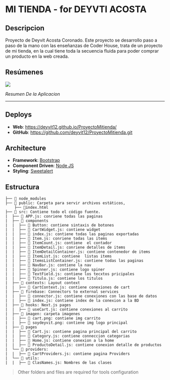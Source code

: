 # MI TIENDA - for DEYVTI ACOSTA

## Descripcion

Proyecto de Deyvit Acosta Coronado. Este proyecto se desarrollo paso a paso de la mano con las enseñanzas de Coder House, trata de un proyecto de mi tienda, en la cual tiene toda la secuencia fluida para poder comprar un producto en la web creada.

## Resúmenes


  <a href="https://drive.google.com/file/d/18pLM6KLQRnu-7KjdjZwYMCnRQ-D8IT6k/view?usp=sharing">
    <img src="https://drive.google.com/file/d/18pLM6KLQRnu-7KjdjZwYMCnRQ-D8IT6k/preview">
  </a>
  <p><em>Resumen De la Aplicacion</em></p>
</div>

---

## Deploys

- **Web**: https://deyvit12.github.io/ProyectoMitienda/
- **GitHub**: https://github.com/deyvit12/ProyectoMitienda.git


## Architecture

- **Framework**: [Bootstrap](https://getbootstrap.com/)
- **Component Driven**: [Node JS](https://nodejs.org/es/)
- **Styling**: [Sweetalert](https://sweetalert.js.org/)

## Estructura

```
├── 📁 node_modules 
├── 📁 public: Carpeta para servir archivos estáticos, 
    ├── 📄index.html
├── 📂 src: Contiene todo el código fuente.
|  ├── 📄 APP.js: conriene todas las paginas
|  ├── 📂 components
|  |  ├── 📄 Button: contiene sintaxis de botones
|  |  ├── 📄 CartWidget.js: contiene widget
|  |  ├── 📄 index.js: contiene todas las paginas exportadas
|  |  ├── 📄 Item.js: conriene todas las items
|  |  ├── 📄 ItemCount.js: contiene  el contador
|  |  ├── 📄 ItemDetail.js: conriene detalles de items
|  |  ├── 📄 ItemDetailContainer.js: contiene contenedor de items
|  |  ├── 📄 ItemList.js: contiene  listas items
|  |  ├── 📄 ItemsListContainer.js: contiene todas las paginas
|  |  ├── 📄 NavBar.js: contiene la nav
|  |  ├── 📄 Spinner.js: contiene logo spiner
|  |  ├── 📄 TextField.js: contiene los tecxtos pricipales
|  |  ├── 📄 Titulo.js: contiene los titulos
|  ├── 📁 contexts: Layout context
|  |  ├── 📄 CartContext.js: contiene conexiones de cart
|  ├── 📁 firebase: Connectors to external services
|  |  ├── 📄 connector.js: contiene conexiones con las base de datos
|  |  ├── 📄 index.js: contiene index de la conexion a la BD
|  ├── 📁 hooks: Next.js pages
|  |  ├── 📄 useCart.js: contiene conexiones al carrito
|  ├── 📂 imagen: carpeta imagenes 
|  |  ├── 📄 cart.png: contiene img carrito
|  |  ├── 📄 soydeyvit.png: contiene img logo principal
|  ├── 📂 pages
|  |  ├── 📄 Cart.js: contiene pagina principal del carrito
|  |  ├── 📄 Category.js: contiene conneccion categorias
|  |  ├── 📄 Home.js: contiene conexion a la home
|  |  ├── 📄 ProductoDetail.js: contiene conexion detalle de productos
|  └── 📁 providers:
|  |  ├── 📄 CartProviders.js: contiene pagina Providers
|  └── 📁 utils:
|  |  ├── 📄 ClasNames.js: Nombres de las clases

```

> Other folders and files are required for tools configuration